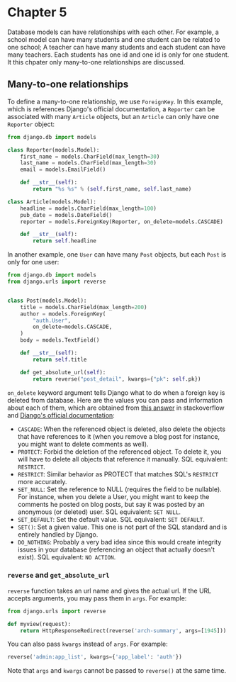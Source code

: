 # Chapter 5

Database models can have relationships with each other. For example, a school model can have many students and one student can be related to one school; A teacher can have many students and each student can have many teachers. Each students has one id and one id is only for one student. It this chpater only many-to-one relationships are discussed.

## Many-to-one relationships

To define a many-to-one relationship, we use `ForeignKey`. In this example, which is references Django's official documentation, a `Reporter` can be associated with many `Article` objects, but an `Article` can only have one `Reporter` object:

```python
from django.db import models

class Reporter(models.Model):
    first_name = models.CharField(max_length=30)
    last_name = models.CharField(max_length=30)
    email = models.EmailField()

    def __str__(self):
        return "%s %s" % (self.first_name, self.last_name)

class Article(models.Model):
    headline = models.CharField(max_length=100)
    pub_date = models.DateField()
    reporter = models.ForeignKey(Reporter, on_delete=models.CASCADE)

    def __str__(self):
        return self.headline
```

In another example, one `User` can have many `Post` objects, but each `Post` is only for one user:

```python
from django.db import models
from django.urls import reverse


class Post(models.Model):
    title = models.CharField(max_length=200)
    author = models.ForeignKey(
        "auth.User",
        on_delete=models.CASCADE,
    )
    body = models.TextField()

    def __str__(self):
        return self.title

    def get_absolute_url(self):
        return reverse("post_detail", kwargs={"pk": self.pk})
```

`on_delete` keyword argument tells Django what to do when a foreign key is deleted from database. Here are the values you can pass and information about each of them, which are obtained from [this answer](https://stackoverflow.com/a/38389488) in stackoverflow and [Django's official documentation](https://docs.djangoproject.com/en/4.1/ref/models/fields/#foreignkey):

- `CASCADE`: When the referenced object is deleted, also delete the objects that have references to it (when you remove a blog post for instance, you might want to delete comments as well).
- `PROTECT`: Forbid the deletion of the referenced object. To delete it, you will have to delete all objects that reference it manually. SQL equivalent: `RESTRICT`.
- `RESTRICT`: Similar behavior as PROTECT that matches SQL's `RESTRICT` more accurately.
- `SET_NULL`: Set the reference to NULL (requires the field to be nullable). For instance, when you delete a User, you might want to keep the comments he posted on blog posts, but say it was posted by an anonymous (or deleted) user. SQL equivalent: `SET NULL`.
- `SET_DEFAULT`: Set the default value. SQL equivalent: `SET DEFAULT`.
- `SET()`: Set a given value. This one is not part of the SQL standard and is entirely handled by Django.
- `DO_NOTHING`: Probably a very bad idea since this would create integrity issues in your database (referencing an object that actually doesn't exist). SQL equivalent: `NO ACTION`.

### `reverse` and `get_absolute_url`

`reverse` function takes an url name and gives the actual url. If the URL accepts arguments, you may pass them in `args`. For example:

```python
from django.urls import reverse

def myview(request):
    return HttpResponseRedirect(reverse('arch-summary', args=[1945]))
```

You can also pass `kwargs` instead of `args`. For example:

```python
reverse('admin:app_list', kwargs={'app_label': 'auth'})
```

Note that `args` and `kwargs` cannot be passed to `reverse()` at the same time.
